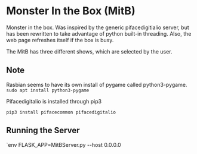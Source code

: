 # Monster In the Box (MitB)

Monster in the box.  Was inspired by the generic pifacedigitialio server, but has been rewritten to take advantage of python built-in threading. Also, the web page refreshes itself if the box is busy. 

The MitB has three different shows, which are selected by the user. 

## Note

Rasbian seems to have its own install of pygame called python3-pygame. 
`
sudo apt install python3-pygame
`

Pifacedigitalio is installed through pip3

`pip3 install pifacecommon pifacedigitalio`

## Running the Server

`env FLASK_APP=MitBServer.py --host 0.0.0.0 


